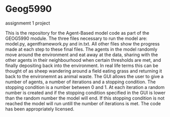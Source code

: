 # Geog5990
assignmemt 1 project

This is the repository for the Agent-Based model code as part of the GEOG5990 module. The three files necessary to run the model are: model.py, agentframework.py and in.txt. All other files show the progress made at each step to these final files. The agents in the model randomly move around the environment and eat away at the data, sharing with the other agents in their neighbourhood when certain thresholds are met, and finally depositing back into the environment. In real life terms this can be thought of as sheep wandering around a field eating grass and returning it back to the environemnt as animal waste. The GUI allows the user to give a number of agents, a number of iterations and a stopping condition. The stopping condition is a number between 0 and 1. At each iteration a random number is created and if the stopping condition specified in the GUI is lower than the random number the model will end. If this stopping condition is not reached the model will run untill the number of iterations is met. The code has been appropriately licensed.
